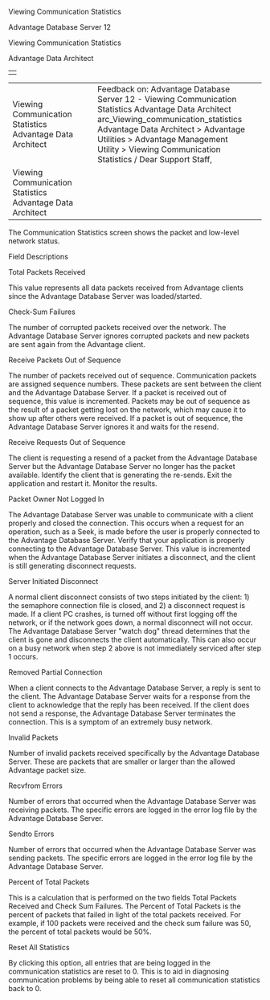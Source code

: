Viewing Communication Statistics




Advantage Database Server 12  

Viewing Communication Statistics

Advantage Data Architect

|  |
| --- |
|  |

|  |  |  |  |  |
| --- | --- | --- | --- | --- |
| Viewing Communication Statistics  Advantage Data Architect |  |  | Feedback on: Advantage Database Server 12 - Viewing Communication Statistics Advantage Data Architect arc\_Viewing\_communication\_statistics Advantage Data Architect > Advantage Utilities > Advantage Management Utility > Viewing Communication Statistics / Dear Support Staff, |  |
| Viewing Communication Statistics  Advantage Data Architect |  |  |  |  |

The Communication Statistics screen shows the packet and low-level network status.

Field Descriptions

Total Packets Received

This value represents all data packets received from Advantage clients since the Advantage Database Server was loaded/started.

Check-Sum Failures

The number of corrupted packets received over the network. The Advantage Database Server ignores corrupted packets and new packets are sent again from the Advantage client.

Receive Packets Out of Sequence

The number of packets received out of sequence. Communication packets are assigned sequence numbers. These packets are sent between the client and the Advantage Database Server. If a packet is received out of sequence, this value is incremented. Packets may be out of sequence as the result of a packet getting lost on the network, which may cause it to show up after others were received. If a packet is out of sequence, the Advantage Database Server ignores it and waits for the resend.

Receive Requests Out of Sequence

The client is requesting a resend of a packet from the Advantage Database Server but the Advantage Database Server no longer has the packet available. Identify the client that is generating the re-sends. Exit the application and restart it. Monitor the results.

Packet Owner Not Logged In

The Advantage Database Server was unable to communicate with a client properly and closed the connection. This occurs when a request for an operation, such as a Seek, is made before the user is properly connected to the Advantage Database Server. Verify that your application is properly connecting to the Advantage Database Server. This value is incremented when the Advantage Database Server initiates a disconnect, and the client is still generating disconnect requests.

Server Initiated Disconnect

A normal client disconnect consists of two steps initiated by the client: 1) the semaphore connection file is closed, and 2) a disconnect request is made. If a client PC crashes, is turned off without first logging off the network, or if the network goes down, a normal disconnect will not occur. The Advantage Database Server "watch dog" thread determines that the client is gone and disconnects the client automatically. This can also occur on a busy network when step 2 above is not immediately serviced after step 1 occurs.

Removed Partial Connection

When a client connects to the Advantage Database Server, a reply is sent to the client. The Advantage Database Server waits for a response from the client to acknowledge that the reply has been received. If the client does not send a response, the Advantage Database Server terminates the connection. This is a symptom of an extremely busy network.

Invalid Packets

Number of invalid packets received specifically by the Advantage Database Server. These are packets that are smaller or larger than the allowed Advantage packet size.

Recvfrom Errors

Number of errors that occurred when the Advantage Database Server was receiving packets. The specific errors are logged in the error log file by the Advantage Database Server.

Sendto Errors

Number of errors that occurred when the Advantage Database Server was sending packets. The specific errors are logged in the error log file by the Advantage Database Server.

Percent of Total Packets

This is a calculation that is performed on the two fields Total Packets Received and Check Sum Failures. The Percent of Total Packets is the percent of packets that failed in light of the total packets received. For example, if 100 packets were received and the check sum failure was 50, the percent of total packets would be 50%.

Reset All Statistics

By clicking this option, all entries that are being logged in the communication statistics are reset to 0. This is to aid in diagnosing communication problems by being able to reset all communication statistics back to 0.